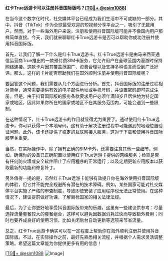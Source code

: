 **红卡True远游卡可以注册抖音国际版吗？[[TG💪+ @esim1088](https://t.me/s/esim1088)]**

在当今这个数字化时代，社交媒体平台已经成为我们生活中不可或缺的一部分。其中，抖音（TikTok）作为全球最受欢迎的短视频分享平台之一，吸引了无数用户。然而，对于一些海外用户来说，注册和使用抖音国际版可能并不像国内用户那样简单直接。今天，我们就来聊聊红卡True远游卡是否可以帮助你成功注册并使用抖音国际版。

首先，让我们了解一下什么是红卡True远游卡。红卡True远游卡是由马来西亚通信运营商True推出的一款预付费SIM卡服务，它允许用户在全球范围内漫游时保持网络连接。这款卡片因其覆盖范围广、资费合理以及支持多种语言而受到广泛好评。那么，这样的卡片能否帮助我们在国外顺利注册并使用抖音国际版呢？

要回答这个问题，我们需要从几个方面进行分析。首先，抖音国际版的注册过程相对简单，通常需要提供有效的电子邮件地址或手机号码，并设置密码即可完成注册。但是，由于抖音国际版的服务条款要求用户必须年满18岁且居住地为特定国家或地区，因此如果你所在的国家或地区不在其服务范围内，可能会遇到一些限制。

在这种情况下，红卡True远游卡的作用就显得尤为重要了。通过使用红卡True远游卡，你可以获得一个本地号码，这有助于解决注册过程中可能遇到的地理位置验证问题。此外，该卡还提供了稳定的互联网接入服务，这对于下载和使用抖音国际版至关重要。

当然，在实际操作中，除了拥有正确的SIM卡外，还需要注意其他一些细节。例如，确保你的设备已正确配置以使用红卡True远游卡提供的网络服务；检查是否有任何防火墙或安全软件阻止了应用程序的正常运行；以及定期更新应用版本以获取最新的功能和修复补丁。

另外值得一提的是，虽然红卡True远游卡能够有效提升你在海外使用抖音国际版的体验，但它并不能完全规避所有潜在的技术障碍。例如，某些国家可能对社交媒体平台实施了严格的审查制度，导致即使安装了应用程序也无法正常使用。在这种情况下，建议提前做好功课，了解目标国家的相关法律法规。

最后，为了让你更好地享受抖音国际版带来的乐趣，这里有一些建议供参考：尽量选择流量套餐较大的套餐组合，这样可以避免因数据消耗过快而导致额外费用；同时也要养成良好的使用习惯，比如关闭后台自动更新等选项来节省流量。

总之，红卡True远游卡确实可以在一定程度上帮助你在海外顺利注册并使用抖音国际版。不过，在实际操作之前，最好先熟悉相关流程，并根据个人需求灵活调整策略。希望这篇文章能为你提供更多有用的信息！

[[TG💪+ @esim1088](https://t.me/s/esim1088) ![Image](https://i.postimg.cc/4NQfJmqS/Snipaste-2025-05-13-00-14-12.png)]